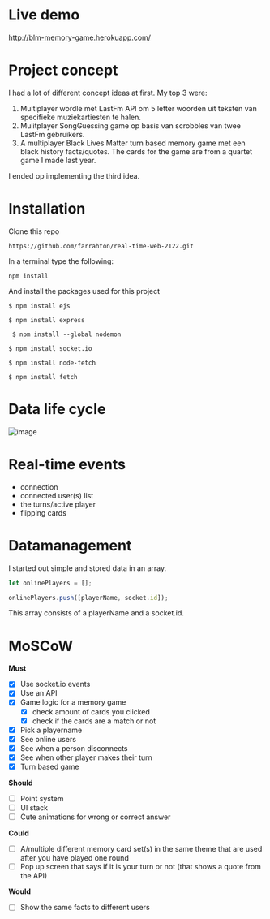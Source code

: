 # Live demo

http://blm-memory-game.herokuapp.com/

# Project concept

I had a lot of different concept ideas at first. My top 3 were:

1. Multiplayer wordle met LastFm API om 5 letter woorden uit teksten van specifieke muziekartiesten te halen.
2. Mulitplayer SongGuessing game op basis van scrobbles van twee LastFm gebruikers.
3. A multiplayer Black Lives Matter turn based memory game met een black history facts/quotes. The cards for the game are from a quartet game I made last year.

I ended op implementing the third idea.

# Installation

Clone this repo

```
https://github.com/farrahton/real-time-web-2122.git
```

In a terminal type the following:

```
npm install
```

And install the packages used for this project

```
$ npm install ejs
```

```
$ npm install express
```

```
 $ npm install --global nodemon
```

```
$ npm install socket.io
```

```
$ npm install node-fetch
```

```
$ npm install fetch
```

# Data life cycle

![image](https://user-images.githubusercontent.com/92303930/168808422-068b17e6-4641-4c99-88b3-0a24c05efe89.jpeg)


# Real-time events

- connection
- connected user(s) list
- the turns/active player
- flipping cards

# Datamanagement

I started out simple and stored data in an array.

```js
let onlinePlayers = [];

onlinePlayers.push([playerName, socket.id]);
```

This array consists of a playerName and a socket.id.

# MoSCoW

<strong> Must </strong>

- [x] Use socket.io events
- [x] Use an API
- [x] Game logic for a memory game
  - [x] check amount of cards you clicked
  - [x] check if the cards are a match or not
- [x] Pick a playername
- [x] See online users
- [x] See when a person disconnects
- [x] See when other player makes their turn
- [x] Turn based game

<strong> Should </strong>

- [ ] Point system
- [ ] UI stack
- [ ] Cute animations for wrong or correct answer

<strong> Could </strong>

- [ ] A/multiple different memory card set(s) in the same theme that are used after you have played one round
- [ ] Pop up screen that says if it is your turn or not (that shows a quote from the API)

<strong> Would </strong>

- [ ] Show the same facts to different users
